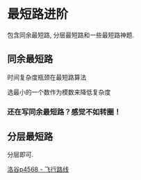# 最短路进阶

包含同余最短路, 分层最短路和一些最短路神题. 

## 同余最短路

时间复杂度瓶颈在最短路算法

选最小的一个数作为模数来降低复杂度

### 还在写同余最短路？感觉不如转圈！

## 分层最短路

分层即可. 

[洛谷p4568 - 飞行路线](https://www.luogu.com.cn/problem/P4568)

